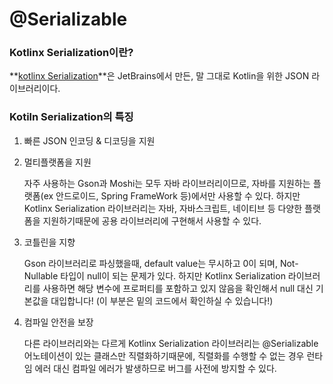 # @Serializable

### **Kotlinx Serialization이란?**

**[kotlinx Serialization](https://github.com/Kotlin/kotlinx.serialization)**은 JetBrains에서 만든, 말 그대로 Kotlin을 위한 JSON 라이브러리이다.

### Kotiln Serialization의 특징

1. 빠른 JSON 인코딩 & 디코딩을 지원
2. 멀티플랫폼을 지원
    
    자주 사용하는 Gson과 Moshi는 모두 자바 라이브러리이므로, 자바를 지원하는 플랫폼(ex 안드로이드, Spring FrameWork 등)에서만 사용할 수 있다. 하지만 Kotlinx Serialization 라이브러리는 자바, 자바스크립트, 네이티브 등 다양한 플랫폼을 지원하기때문에 공용 라이브러리에 구현해서 사용할 수 있다.
    
3. 코틀린을 지향
    
    Gson 라이브러리로 파싱했을때, default value는 무시하고 0이 되며, Not-Nullable 타입이 null이 되는 문제가 있다. 하지만 Kotlinx Serialization 라이브러리를 사용하면 해당 변수에 프로퍼티를 포함하고 있지 않음을 확인해서 null 대신 기본값을 대입합니다! (이 부분은 밑의 코드에서 확인하실 수 있습니다!)
    
4. 컴파일 안전을 보장
    
    다른 라이브러리와는 다르게 Kotlinx Serialization 라이브러리는 @Serializable 어노테이션이 있는 클래스만 직렬화하기때문에, 직렬화를 수행할 수 없는 경우 런타임 에러 대신 컴파일 에러가 발생하므로 버그를 사전에 방지할 수 있다.